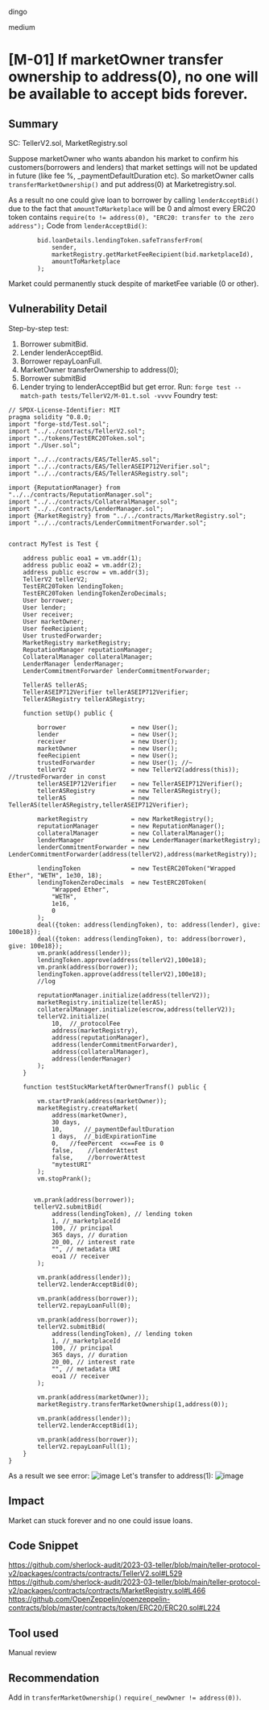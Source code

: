 dingo

medium

# [M-01] If marketOwner transfer ownership to address(0), no one will be available to accept bids forever.

## Summary

SC: TellerV2.sol, MarketRegistry.sol

Suppose marketOwner who wants abandon his market to confirm his customers(borrowers and lenders) that market settings will not be updated in future (like fee %, _paymentDefaultDuration etc).
So marketOwner calls `transferMarketOwnership()` and put address(0) at Marketregistry.sol.

As a result no one could give loan to borrower by calling `lenderAcceptBid()` due to the fact that `amountToMarketplace` will be 0 and almost every ERC20 token contains `require(to != address(0), "ERC20: transfer to the zero address");`
Code from  `lenderAcceptBid()`:
```solidity
        bid.loanDetails.lendingToken.safeTransferFrom(
            sender,
            marketRegistry.getMarketFeeRecipient(bid.marketplaceId),
            amountToMarketplace
        );
```
Market could permanently stuck despite of marketFee variable (0 or other).


## Vulnerability Detail
Step-by-step test:
1) Borrower submitBid.
2) Lender lenderAcceptBid.
3) Borrower repayLoanFull.
3) MarketOwner transferOwnership to address(0);
4) Borrower submitBid
5) Lender trying to  lenderAcceptBid but get error.
Run: `forge test --match-path tests/TellerV2/M-01.t.sol -vvvv`
Foundry test:
```solidity
// SPDX-License-Identifier: MIT
pragma solidity ^0.8.0;
import "forge-std/Test.sol";
import "../../contracts/TellerV2.sol";
import "../tokens/TestERC20Token.sol";
import "./User.sol";

import "../../contracts/EAS/TellerAS.sol";
import "../../contracts/EAS/TellerASEIP712Verifier.sol";
import "../../contracts/EAS/TellerASRegistry.sol";

import {ReputationManager} from "../../contracts/ReputationManager.sol";
import "../../contracts/CollateralManager.sol";
import "../../contracts/LenderManager.sol";
import {MarketRegistry} from "../../contracts/MarketRegistry.sol";
import "../../contracts/LenderCommitmentForwarder.sol";


contract MyTest is Test {

    address public eoa1 = vm.addr(1);
    address public eoa2 = vm.addr(2);
    address public escrow = vm.addr(3);
    TellerV2 tellerV2;
    TestERC20Token lendingToken;
    TestERC20Token lendingTokenZeroDecimals;
    User borrower;
    User lender;
    User receiver;
    User marketOwner;
    User feeRecipient;
    User trustedForwarder;
    MarketRegistry marketRegistry;
    ReputationManager reputationManager;
    CollateralManager collateralManager;
    LenderManager lenderManager;
    LenderCommitmentForwarder lenderCommitmentForwarder;
   
    TellerAS tellerAS;
    TellerASEIP712Verifier tellerASEIP712Verifier;
    TellerASRegistry tellerASRegistry;

    function setUp() public {

        borrower                  = new User();
        lender                    = new User();
        receiver                  = new User();
        marketOwner               = new User();
        feeRecipient              = new User();
        trustedForwarder          = new User(); //~
        tellerV2                  = new TellerV2(address(this)); //trustedForwarder in const
        tellerASEIP712Verifier    = new TellerASEIP712Verifier();
        tellerASRegistry          = new TellerASRegistry();
        tellerAS                  = new TellerAS(tellerASRegistry,tellerASEIP712Verifier);

        marketRegistry            = new MarketRegistry();
        reputationManager         = new ReputationManager();
        collateralManager         = new CollateralManager();
        lenderManager             = new LenderManager(marketRegistry);
        lenderCommitmentForwarder = new LenderCommitmentForwarder(address(tellerV2),address(marketRegistry));

        lendingToken              = new TestERC20Token("Wrapped Ether", "WETH", 1e30, 18);
        lendingTokenZeroDecimals  = new TestERC20Token(
            "Wrapped Ether",
            "WETH",
            1e16,
            0
        );
        deal({token: address(lendingToken), to: address(lender), give: 100e18});
        deal({token: address(lendingToken), to: address(borrower), give: 100e18});
        vm.prank(address(lender));
        lendingToken.approve(address(tellerV2),100e18);
        vm.prank(address(borrower));
        lendingToken.approve(address(tellerV2),100e18);
        //log
        
        reputationManager.initialize(address(tellerV2));
        marketRegistry.initialize(tellerAS);
        collateralManager.initialize(escrow,address(tellerV2));
        tellerV2.initialize(
            10,  //_protocolFee
            address(marketRegistry),
            address(reputationManager),
            address(lenderCommitmentForwarder),
            address(collateralManager),
            address(lenderManager)
        );
    }

    function testStuckMarketAfterOwnerTransf() public {
        
        vm.startPrank(address(marketOwner));
        marketRegistry.createMarket(
            address(marketOwner),
            30 days, 
            10,      //_paymentDefaultDuration 
            1 days,  //_bidExpirationTime
            0,   //feePercent  <<==Fee is 0
            false,    //lenderAttest
            false,    //borrowerAttest
            "mytestURI"
        );
        vm.stopPrank();

       
       vm.prank(address(borrower));
       tellerV2.submitBid(
            address(lendingToken), // lending token
            1, //_marketplaceId
            100, // principal
            365 days, // duration
            20_00, // interest rate 
            "", // metadata URI
            eoa1 // receiver
        );

        vm.prank(address(lender));
        tellerV2.lenderAcceptBid(0);
        
        vm.prank(address(borrower));
        tellerV2.repayLoanFull(0);

        vm.prank(address(borrower));
        tellerV2.submitBid(
            address(lendingToken), // lending token
            1, //_marketplaceId
            100, // principal
            365 days, // duration
            20_00, // interest rate 
            "", // metadata URI
            eoa1 // receiver
        );

        vm.prank(address(marketOwner));
        marketRegistry.transferMarketOwnership(1,address(0));

        vm.prank(address(lender));
        tellerV2.lenderAcceptBid(1);
        
        vm.prank(address(borrower));
        tellerV2.repayLoanFull(1);
    }
}
```
As a result we see error:
![image](https://user-images.githubusercontent.com/106747559/232552539-7fea9813-b8ff-4207-8a9f-95bf8ff2f3b8.png)
Let's transfer to address(1):
![image](https://user-images.githubusercontent.com/106747559/232552882-0d66bb13-b478-4e96-9a6a-f15f12c7a0c4.png)


## Impact
Market can stuck forever and no one could issue loans.

## Code Snippet
https://github.com/sherlock-audit/2023-03-teller/blob/main/teller-protocol-v2/packages/contracts/contracts/TellerV2.sol#L529
https://github.com/sherlock-audit/2023-03-teller/blob/main/teller-protocol-v2/packages/contracts/contracts/MarketRegistry.sol#L466
https://github.com/OpenZeppelin/openzeppelin-contracts/blob/master/contracts/token/ERC20/ERC20.sol#L224
## Tool used
Manual review

## Recommendation
Add in `transferMarketOwnership()` `require(_newOwner != address(0))`.